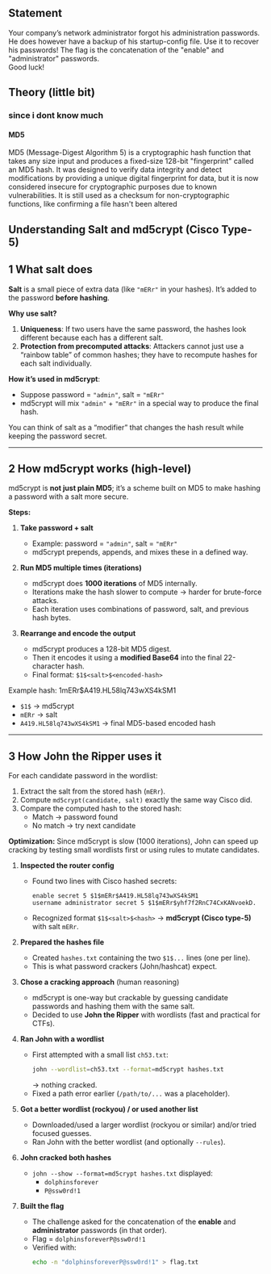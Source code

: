 ## Statement  
Your company’s network administrator forgot his administration passwords. He does however have a backup of his startup-config file. Use it to recover his passwords!
The flag is the concatenation of the "enable" and "administrator" passwords.  
Good luck!

## Theory (little bit)
### since i dont know much 

#### MD5
MD5 (Message-Digest Algorithm 5) is a cryptographic hash function that takes any size input and produces a fixed-size 128-bit "fingerprint" called an MD5 hash. It was designed to verify data integrity and detect modifications by providing a unique digital fingerprint for data, but it is now considered insecure for cryptographic purposes due to known vulnerabilities. It is still used as a checksum for non-cryptographic functions, like confirming a file hasn't been altered  

## Understanding Salt and md5crypt (Cisco Type-5)

## 1 What salt does

**Salt** is a small piece of extra data (like `"mERr"` in your hashes). It’s added to the password **before hashing**.

**Why use salt?**  

1. **Uniqueness**: If two users have the same password, the hashes look different because each has a different salt.  
2. **Protection from precomputed attacks**: Attackers cannot just use a “rainbow table” of common hashes; they have to recompute hashes for each salt individually.

**How it’s used in md5crypt**:

- Suppose password = `"admin"`, salt = `"mERr"`  
- md5crypt will mix `"admin"` + `"mERr"` in a special way to produce the final hash.

You can think of salt as a “modifier” that changes the hash result while keeping the password secret.

---

## 2 How md5crypt works (high-level)

md5crypt is **not just plain MD5**; it’s a scheme built on MD5 to make hashing a password with a salt more secure.

**Steps:**

1. **Take password + salt**  
   - Example: password = `"admin"`, salt = `"mERr"`  
   - md5crypt prepends, appends, and mixes these in a defined way.

2. **Run MD5 multiple times (iterations)**  
   - md5crypt does **1000 iterations** of MD5 internally.  
   - Iterations make the hash slower to compute → harder for brute-force attacks.  
   - Each iteration uses combinations of password, salt, and previous hash bytes.

3. **Rearrange and encode the output**  
   - md5crypt produces a 128-bit MD5 digest.  
   - Then it encodes it using a **modified Base64** into the final 22-character hash.  
   - Final format: `$1$<salt>$<encoded-hash>`

Example hash:
$1$mERr$A419.HL58lq743wXS4kSM1

- `$1$` → md5crypt  
- `mERr` → salt  
- `A419.HL58lq743wXS4kSM1` → final MD5-based encoded hash

---

## 3 How John the Ripper uses it

For each candidate password in the wordlist:

1. Extract the salt from the stored hash (`mERr`).  
2. Compute `md5crypt(candidate, salt)` exactly the same way Cisco did.  
3. Compare the computed hash to the stored hash:
   - Match → password found  
   - No match → try next candidate  

**Optimization:** Since md5crypt is slow (1000 iterations), John can speed up cracking by testing small wordlists first or using rules to mutate candidates.  



1. **Inspected the router config**
    - Found two lines with Cisco hashed secrets:  
      ```
      enable secret 5 $1$mERr$A419.HL58lq743wXS4kSM1
      username administrator secret 5 $1$mERr$yhf7f2RnC74CxKANvoekD.
      ```
    - Recognized format `$1$<salt>$<hash>` → **md5crypt (Cisco type-5)** with salt `mERr`.

2. **Prepared the hashes file**
    - Created `hashes.txt` containing the two `$1$...` lines (one per line).  
    - This is what password crackers (John/hashcat) expect.

3. **Chose a cracking approach** (human reasoning)
    - md5crypt is one-way but crackable by guessing candidate passwords and hashing them with the same salt.  
    - Decided to use **John the Ripper** with wordlists (fast and practical for CTFs).

4. **Ran John with a wordlist**
    - First attempted with a small list `ch53.txt`:  
      ```bash
      john --wordlist=ch53.txt --format=md5crypt hashes.txt
      ```  
      → nothing cracked.
    - Fixed a path error earlier (`/path/to/...` was a placeholder).

5. **Got a better wordlist (rockyou) / or used another list**
    - Downloaded/used a larger wordlist (rockyou or similar) and/or tried focused guesses.  
    - Ran John with the better wordlist (and optionally `--rules`).

6. **John cracked both hashes**
    - `john --show --format=md5crypt hashes.txt` displayed:
        - `dolphinsforever`
        - `P@ssw0rd!1`

7. **Built the flag**
    - The challenge asked for the concatenation of the **enable** and **administrator** passwords (in that order).  
    - Flag = `dolphinsforeverP@ssw0rd!1`  
    - Verified with:
      ```bash
      echo -n "dolphinsforeverP@ssw0rd!1" > flag.txt
      ```
